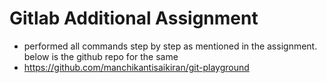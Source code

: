 # Gitlab Additional Assignment

- performed all commands step by step as mentioned in the assignment. below is the github repo for the same
- https://github.com/manchikantisaikiran/git-playground